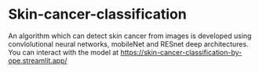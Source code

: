 # Skin-cancer-classification
 An algorithm which can detect skin cancer from images is developed using convlolutional neural networks, mobileNet and RESnet deep architectures. You can interact with the model at https://skin-cancer-classification-by-ope.streamlit.app/
